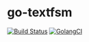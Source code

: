 # go-textfsm 
[![Build Status](https://travis-ci.org/TobiEiss/go-textfsm.svg?branch=master)](https://travis-ci.org/TobiEiss/go-textfsm)
[![GolangCI](https://golangci.com/badges/github.com/TobiEiss/go-textfsm.svg)](https://golangci.com)